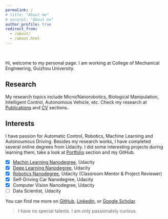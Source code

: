 ```yaml
---
permalink: /
# title: "About me"
# excerpt: "About me"
author_profile: true
redirect_from: 
  - /about/
  - /about.html
---
```


<br/>

Hi, welcome to my personal page. I am working at College of Mechanical Engineering, Guizhou University.


## Research

My research topics include Micro/Nanorobotics, Biological Manipulation, Intelligent Control, Autonomous Vehicle, etc.
Check my research at [Publications](/publications/) and [CV](/cv/) sections.

## Interests

I have passion for Automatic Control, Robotics, Machine Learning and Autonoumous Driving.
Besides my research works, I have completed several online degrees from Udacity. I did some interesting projects during learning them, take a look at [Portfolio](/portfolio) section and my GitHub.

- [x] <a href="https://www.udacity.com/course/machine-learning-engineer-nanodegree--nd009t" target="_blank">Machin Learning Nanodegree</a>, Udacity
- [x] <a href="https://www.udacity.com/course/deep-learning-nanodegree--nd101" target="_blank">Deep Learning Nanodegree</a>, Udacity
- [x] <a href="https://www.udacity.com/course/robotics-software-engineer--nd209" target="_blank">Robotics Nanodegree</a>, Udacity (Classroom Mentor & Project Reviewer)
- [x] Self-Driving Car Nanodegree, Udacity
- [x] Computer Vision Nanodegree, Udacity
- [ ] Data Scientist, Udacity

You can find me more on <a href="https://github.com/gwwang16" target="_blank">GitHub</a>, <a href="https://www.linkedin.com/in/wangguangwei" target="_blank">Linkedin</a>, or <a href="https://scholar.google.com/citations?user=2y82dCoAAAAJ&hl" target="_blank">Google Scholar</a>.

> I have no special talents. I am only passionately curious.
